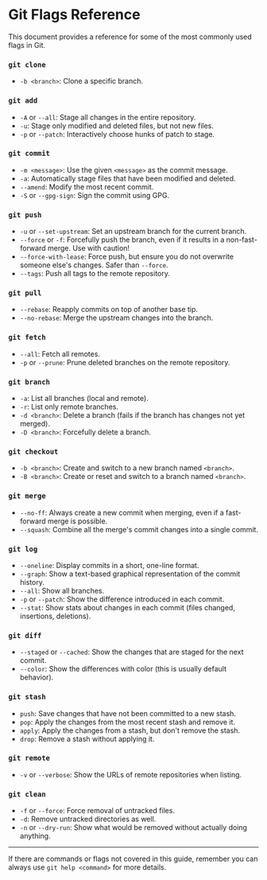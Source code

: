 # Git Flags Reference

This document provides a reference for some of the most commonly used flags in Git.

### `git clone`

- `-b <branch>`: Clone a specific branch.

### `git add`

- `-A` or `--all`: Stage all changes in the entire repository.
- `-u`: Stage only modified and deleted files, but not new files.
- `-p` or `--patch`: Interactively choose hunks of patch to stage.

### `git commit`

- `-m <message>`: Use the given `<message>` as the commit message.
- `-a`: Automatically stage files that have been modified and deleted.
- `--amend`: Modify the most recent commit.
- `-S` or `--gpg-sign`: Sign the commit using GPG.

### `git push`

- `-u` or `--set-upstream`: Set an upstream branch for the current branch.
- `--force` or `-f`: Forcefully push the branch, even if it results in a non-fast-forward merge. Use with caution!
- `--force-with-lease`: Force push, but ensure you do not overwrite someone else's changes. Safer than `--force`.
- `--tags`: Push all tags to the remote repository.

### `git pull`

- `--rebase`: Reapply commits on top of another base tip.
- `--no-rebase`: Merge the upstream changes into the branch.

### `git fetch`

- `--all`: Fetch all remotes.
- `-p` or `--prune`: Prune deleted branches on the remote repository.

### `git branch`

- `-a`: List all branches (local and remote).
- `-r`: List only remote branches.
- `-d <branch>`: Delete a branch (fails if the branch has changes not yet merged).
- `-D <branch>`: Forcefully delete a branch.

### `git checkout`

- `-b <branch>`: Create and switch to a new branch named `<branch>`.
- `-B <branch>`: Create or reset and switch to a branch named `<branch>`.

### `git merge`

- `--no-ff`: Always create a new commit when merging, even if a fast-forward merge is possible.
- `--squash`: Combine all the merge's commit changes into a single commit.

### `git log`

- `--oneline`: Display commits in a short, one-line format.
- `--graph`: Show a text-based graphical representation of the commit history.
- `--all`: Show all branches.
- `-p` or `--patch`: Show the difference introduced in each commit.
- `--stat`: Show stats about changes in each commit (files changed, insertions, deletions).

### `git diff`

- `--staged` or `--cached`: Show the changes that are staged for the next commit.
- `--color`: Show the differences with color (this is usually default behavior).

### `git stash`

- `push`: Save changes that have not been committed to a new stash.
- `pop`: Apply the changes from the most recent stash and remove it.
- `apply`: Apply the changes from a stash, but don't remove the stash.
- `drop`: Remove a stash without applying it.

### `git remote`

- `-v` or `--verbose`: Show the URLs of remote repositories when listing.

### `git clean`

- `-f` or `--force`: Force removal of untracked files.
- `-d`: Remove untracked directories as well.
- `-n` or `--dry-run`: Show what would be removed without actually doing anything.

---

If there are commands or flags not covered in this guide, remember you can always use `git help <command>` for more details.
